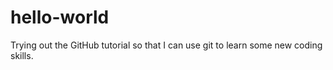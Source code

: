 # hello-world
Trying out the GitHub tutorial so that I can use git to learn some new coding skills.
